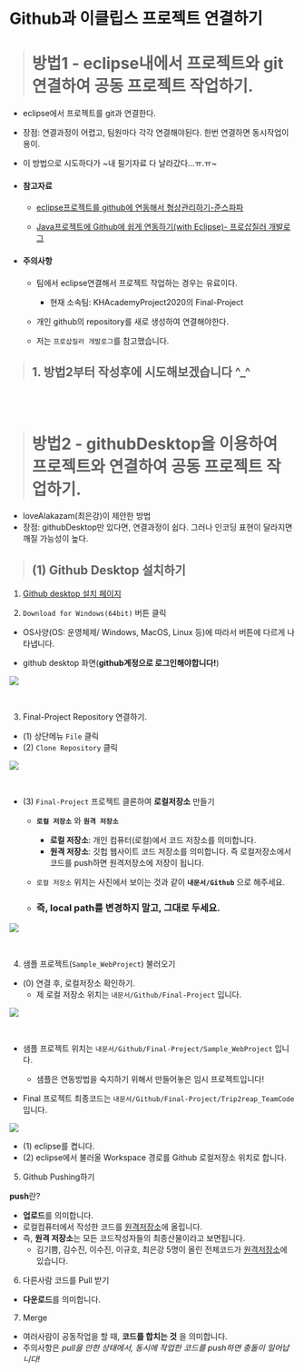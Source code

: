# Github과 이클립스 프로젝트 연결하기

> # 방법1 - eclipse내에서 프로젝트와 git 연결하여 공동 프로젝트 작업하기.

- eclipse에서 프로젝트를 git과 연결한다.
- 장점: 연결과정이 어렵고, 팀원마다 각각 연결해야된다. 한번 연결하면 동시작업이 용이.
- 이 방법으로 시도하다가 ~내 필기자료 다 날라갔다...ㅠ.ㅠ~

- #### 참고자료
  - [eclipse프로젝트를 github에 연동해서 형상관리하기-준스파파](https://junspapa-itdev.tistory.com/46)

  - [Java프로젝트에 Github에 쉽게 연동하기(with Eclipse)- 프로삽질러 개발로그](https://d-e-v.tistory.com/3)


- #### **주의사항**
  - 팀에서 eclipse연결해서 프로젝트 작업하는 경우는 유료이다.
    - 현재 소속팀: KHAcademyProject2020의 Final-Project

  - 개인 github의 repository를 새로 생성하여 연결해야한다.

  - 저는 `프로삽질러 개발로그`를 참고했습니다.


> ## 1. 방법2부터 작성후에 시도해보겠습니다 ^_^


<br><br>

> # 방법2 - githubDesktop을 이용하여 프로젝트와 연결하여 공동 프로젝트 작업하기.

- loveAlakazam(최은강)이 제안한 방법
- 장점: githubDesktop만 있다면, 연결과정이 쉽다. 그러나 인코딩 표현이 달라지면 깨질 가능성이 높다.


> ## (1) Github Desktop 설치하기

1. [Github desktop 설치 페이지](https://desktop.github.com/)

2. `Download for Windows(64bit)` 버튼 클릭

- OS사양(OS: 운영체제/ Windows, MacOS, Linux 등)에 따라서 버튼에 다르게 나타냅니다.

- github desktop 화면(**github계정으로 로그인해야합니다!**)

![](./방법2/1.PNG)

<BR>

3. Final-Project Repository 연결하기.


- (1) 상단메뉴 `File`  클릭
- (2) `Clone Repository` 클릭

![](./방법2/2.PNG)

<BR>

- (3) `Final-Project` 프로젝트 클론하여 **로컬저장소** 만들기
  - **`로컬 저장소`** 와 **`원격 저장소`**
    - **로컬 저장소**: 개인 컴퓨터(로컬)에서 코드 저장소를 의미합니다.
    - **원격 저장소**: 깃헙 웹사이트 코드 저장소를 의미합니다. 즉 로컬저장소에서 코드를 push하면 원격저장소에 저장이 됩니다.

  - `로컬 저장소` 위치는 사진에서 보이는 것과 같이 **`내문서/Github`** 으로 해주세요.
  - ### **즉, local path를 변경하지 말고, 그대로 두세요.**


![](./방법2/3.png)  

<br>

4. 샘플 프로젝트(`Sample_WebProject`) 불러오기

- (0) 연결 후, 로컬저장소 확인하기.
  - 제 로컬 저장소 위치는 `내문서/Github/Final-Project` 입니다.

![](./방법2/4_0.PNG)

<BR>

- 샘플 프로젝트 위치는 `내문서/Github/Final-Project/Sample_WebProject` 입니다.
  - 샘플은 연동방법을 숙지하기 위해서 만들어놓은 임시 프로젝트입니다!

- Final 프로젝트 최종코드는 `내문서/Github/Final-Project/Trip2reap_TeamCode` 입니다.

![](./방법2/4_1.PNG)

- (1) eclipse를 켭니다.
- (2) eclipse에서 불러올 Workspace 경로를 Github 로컬저장소 위치로 합니다.


5. Github Pushing하기

**push**란?

- **업로드**를 의미합니다.
- 로컬컴퓨터에서 작성한 코드를 [원격저장소](https://github.com/KHAcademyProject2020/Final-Project)에 올립니다.
- 즉, **원격 저장소**는 모든 코드작성자들의 최종산물이라고 보면됩니다.
  - 김기쁨, 김수진, 이수진, 이규호, 최은강 5명이 올린 전체코드가 [원격저장소](https://github.com/KHAcademyProject2020/Final-Project)에 있습니다.


6. 다른사람 코드를 Pull 받기

- **다운로드**를 의미합니다.

7. Merge

- 여러사람이 공동작업을 할 때, **코드를 합치는 것** 을 의미합니다.
- 주의사항은 *pull을 안한 상태에서, 동시에 작업한 코드를 push하면 충돌이 일어납니다!*





<br><br>
